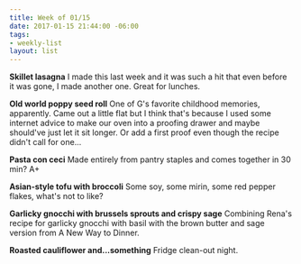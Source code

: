 ```yaml
---
title: Week of 01/15
date: 2017-01-15 21:44:00 -06:00
tags:
- weekly-list
layout: list
---
```


**Skillet lasagna** I made this last week and it was such a hit that even before it was gone, I made another one. Great for lunches.

**Old world poppy seed roll** One of G's favorite childhood memories, apparently. Came out a little flat but I think that's because I used some internet advice to make our oven into a proofing drawer and maybe should've just let it sit longer. Or add a first proof even though the recipe didn't call for one...

**Pasta con ceci**
Made entirely from pantry staples and comes together in 30 min? A+

**Asian-style tofu with broccoli** Some soy, some mirin, some red pepper flakes, what's not to like?

**Garlicky gnocchi with brussels sprouts and crispy sage** Combining Rena's recipe for garlicky gnocchi with basil with the brown butter and sage version from A New Way to Dinner.

**Roasted cauliflower and...something** Fridge clean-out night.
